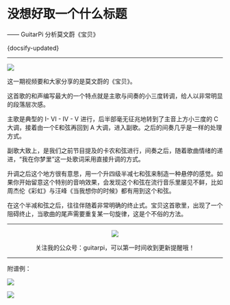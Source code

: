 # 没想好取一个什么标题

—— GuitarPi 分析莫文蔚《宝贝》

{docsify-updated}

---

[![](https://s3.ax1x.com/2020/11/13/DSlSk4.png)](https://www.bilibili.com/video/BV1Hv411r7ry)

这一期视频要和大家分享的是莫文蔚的《宝贝》。

这首歌的和声编写最大的一个特点就是主歌与间奏的小三度转调，给人以非常明显的段落层次感。

主歌是典型的 I- VI - IV - V 进行，后半部毫无征兆地转到了主音上方小三度的 C 大调，接着由一个E和弦再回到 A 大调，进入副歌。之后的间奏几乎是一样的处理方式。

副歌大致上，是我们之前节目提及的卡农和弦进行，间奏之后，随着歌曲情绪的递进，“我在你梦里”这一处歌词采用直接升调的方式。

升调之后这个地方很有意思，用一个升四级半减七和弦来制造一种悬停的感觉。如果你开始留意这个特别的音响效果，会发现这个和弦在流行音乐里屡见不鲜，比如周杰伦《彩虹》与汪峰《当我想你的时候》都有用到这个和弦。

在这个半减和弦之后，往往伴随着非常明确的终止式。宝贝这首歌里，出现了一个阻碍终止，当歌曲的尾声需要重复某一句旋律，这是个不俗的方法。


---

<center>
<img src="https://ae01.alicdn.com/kf/H9895f02fc19d4932af71c0593d2e356d0.jpg"/>

关注我的公众号：guitarpi，可以第一时间收到更新提醒哦！

</center>

---

附谱例：

![](https://s3.ax1x.com/2020/11/13/DSQ2lt.png)

![](https://s3.ax1x.com/2020/11/13/DSQgSI.png)
